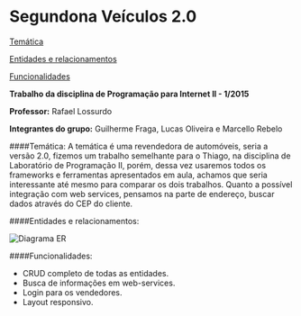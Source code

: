 # **Segundona Veículos 2.0**

[Temática](https://github.com/guilhermelf/SegundonaVeiculos2/#tem%C3%A1tica)

[Entidades e relacionamentos](https://github.com/guilhermelf/SegundonaVeiculos2/#entidades-e-relacionamentos)

[Funcionalidades](https://github.com/guilhermelf/SegundonaVeiculos2/#funcionalidades)

**Trabalho da disciplina de Programação para Internet II - 1/2015**

**Professor:** Rafael Lossurdo

**Integrantes do grupo:** Guilherme Fraga, Lucas Oliveira e Marcello Rebelo

####Temática:
A temática é uma revendedora de automóveis, seria a versão 2.0, fizemos um trabalho semelhante para o Thiago, na disciplina de Laboratório de Programação II, porém, dessa vez usaremos todos os frameworks e ferramentas apresentados em aula, achamos que seria interessante até mesmo para comparar os dois trabalhos. Quanto a possível integração com web services, pensamos na parte de endereço, buscar dados através do CEP do cliente.

####Entidades e relacionamentos:

![Diagrama ER](https://raw.github.com/guilhermelf/SegundonaVeiculos2/master/gitimg/ER.png)

####Funcionalidades:
* CRUD completo de todas as entidades.
* Busca de informações em web-services.
* Login para os vendedores.
* Layout responsivo.
